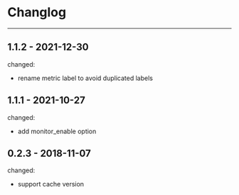 # Changlog

---

## 1.1.2 - 2021-12-30

changed:

- rename metric label to avoid duplicated labels

## 1.1.1 - 2021-10-27

changed:

- add monitor_enable option

## 0.2.3 - 2018-11-07

changed:

- support cache version
